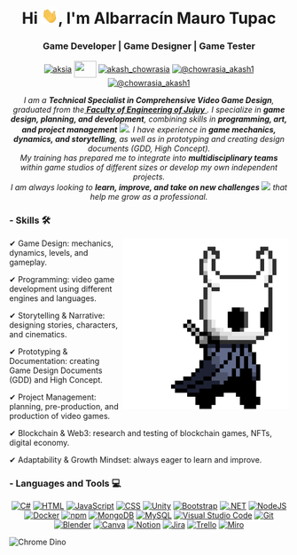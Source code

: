 <h1 align="center">Hi <img src="https://raw.githubusercontent.com/ABSphreak/ABSphreak/master/gifs/Hi.gif" width="30px">, I'm Albarracín Mauro Tupac</h1>
<h3 align="center">Game Developer | Game Designer | Game Tester </h3>


<p align="center">
<a href="https://www.linkedin.com/in/mauro-albarracin-tutita/" target="blank"><img align="center" src="https://cdn.jsdelivr.net/npm/simple-icons@3.0.1/icons/linkedin.svg" alt="aksia" height="30" width="40" /></a>
<a href ="https://tutita.itch.io/"><img align="center" src="https://simpleicons.org/icons/itchdotio.svg" height="30" width="40" /></a>
<a href="https://x.com/t_tutita" target="blank"><img align="center" src="https://cdn.jsdelivr.net/npm/simple-icons@3.0.1/icons/twitter.svg" alt="akash_chowrasia" height="30" width="40" /></a>
<a href="https://www.instagram.com/tutita.tupac" target="blank"><img align="center" src="https://cdn.jsdelivr.net/npm/simple-icons@3.0.1/icons/instagram.svg" alt="@chowrasia_akash1" height="30" width="40" /></a>
<a href="mailto: mauro.tupac.a@gmail.com" target="blank"><img align="center" src="https://cdn.jsdelivr.net/npm/simple-icons@3.0.1/icons/gmail.svg" alt="@chowrasia_akash1" height="30" width="40" /></a>
</p>


<p align="center">
  <em>
    I am a <b>Technical Specialist in Comprehensive Video Game Design</b>, graduated from the<a href="https://www.fi.unju.edu.ar/"> <b> Faculty of Engineering of Jujuy</b> </a>. I specialize in <b>game design, planning,
    and development</b>, combining skills in <b>programming, art, and project management</b> <img src="https://media.giphy.com/media/WUlplcMpOCEmTGBtBW/giphy.gif" width="30">. I have experience
    in <b>game mechanics, dynamics, and storytelling</b>, as well as in prototyping and creating design documents (GDD, High Concept). <br>
    My training has prepared me to integrate into <b>multidisciplinary teams</b> within game studios of different sizes or develop my own independent projects. 
    <br>
    I am always looking to <b>learn, improve, and take on new challenges</b> <img src="https://github.com/TheDudeThatCode/TheDudeThatCode/blob/master/Assets/Developer.gif" width="30px"> that help me grow as a professional.
  </em> 
</p>


### - Skills 🛠
<div>
<img align="right" width=300px alt="Unicorn" src="https://raw.githubusercontent.com/TanZng/TanZng/master/assets/hollor_knight3.gif" />

<p align="center">

</p>

  ✔ Game Design: mechanics, dynamics, levels, and gameplay.
  
  ✔ Programming: video game development using different engines and languages.
  
  ✔ Storytelling & Narrative: designing stories, characters, and cinematics.
  
  ✔ Prototyping & Documentation: creating Game Design Documents (GDD) and High Concept.
  
  ✔ Project Management: planning, pre-production, and production of video games.
  
  ✔ Blockchain & Web3: research and testing of blockchain games, NFTs, digital economy.
  
  ✔ Adaptability & Growth Mindset: always eager to learn and improve.

 </div>


### - Languages and Tools 💻

<div align="center">
  
  [![C#](https://custom-icon-badges.demolab.com/badge/C%23-%238A2BE2.svg?logo=cshrp&logoColor=white)](#)
  [![HTML](https://img.shields.io/badge/HTML-%23E34F26.svg?logo=html5&logoColor=white)](#)
  [![JavaScript](https://img.shields.io/badge/JavaScript-F7DF1E?logo=javascript&logoColor=000)](#)
  [![CSS](https://img.shields.io/badge/CSS-1572B6?logo=css3&logoColor=fff)](#)
  [![Unity](https://img.shields.io/badge/Unity-%23000000.svg?logo=unity&logoColor=white)](#)
	[![Bootstrap](https://img.shields.io/badge/Bootstrap-7952B3?logo=bootstrap&logoColor=fff)](#) 
  [![.NET](https://img.shields.io/badge/.NET-512BD4?logo=dotnet&logoColor=fff)](#)
  [![NodeJS](https://img.shields.io/badge/Node.js-6DA55F?logo=node.js&logoColor=white)](#)
  [![Docker](https://img.shields.io/badge/Docker-2496ED?logo=docker&logoColor=fff)](#)
  [![npm](https://img.shields.io/badge/npm-CB3837?logo=npm&logoColor=fff)](#)
  [![MongoDB](https://img.shields.io/badge/MongoDB-%234ea94b.svg?logo=mongodb&logoColor=white)](#)
  [![MySQL](https://img.shields.io/badge/MySQL-4479A1?logo=mysql&logoColor=fff)](#)
  [![Visual Studio Code](https://custom-icon-badges.demolab.com/badge/Visual%20Studio%20Code-0078d7.svg?logo=vsc&logoColor=white)](#)
  [![Git](https://img.shields.io/badge/Git-F05032?logo=git&logoColor=fff)](#)
  [![Blender](https://img.shields.io/badge/Blender-%23F5792A.svg?logo=blender&logoColor=white)](#)
  [![Canva](https://img.shields.io/badge/Canva-%2300C4CC.svg?&logo=Canva&logoColor=white)](#)
  [![Notion](https://img.shields.io/badge/Notion-000?logo=notion&logoColor=fff)](#)
  [![Jira](https://img.shields.io/badge/Jira-0052CC?logo=jira&logoColor=fff)](#)
  [![Trello](https://img.shields.io/badge/Trello-0052CC?logo=trello&logoColor=fff)](#)
  [![Miro](https://img.shields.io/badge/Miro-050038?logo=miro&logoColor=fff)](#)  
  
</div>

![Chrome Dino](https://mir-s3-cdn-cf.behance.net/project_modules/max_1200/4ff07986208593.5d9a654e92f36.gif)

